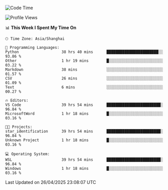 <!--START_SECTION:waka-->
![Code Time](http://img.shields.io/badge/Code%20Time-2%2C715%20hrs%2022%20mins-blue)

![Profile Views](http://img.shields.io/badge/Profile%20Views-0-blue)

📊 **This Week I Spent My Time On** 

```text
🕑︎ Time Zone: Asia/Shanghai

💬 Programming Languages: 
Python                   38 hrs 40 mins      ███████████████████████░░   93.86 % 
Other                    1 hr 19 mins        █░░░░░░░░░░░░░░░░░░░░░░░░   03.22 % 
Markdown                 38 mins             ░░░░░░░░░░░░░░░░░░░░░░░░░   01.57 % 
CSV                      26 mins             ░░░░░░░░░░░░░░░░░░░░░░░░░   01.09 % 
Text                     6 mins              ░░░░░░░░░░░░░░░░░░░░░░░░░   00.27 % 

🔥 Editors: 
VS Code                  39 hrs 54 mins      ████████████████████████░   96.84 % 
MicrosoftWord            1 hr 18 mins        █░░░░░░░░░░░░░░░░░░░░░░░░   03.16 % 

🐱‍💻 Projects: 
star_identification      39 hrs 54 mins      ████████████████████████░   96.84 % 
Unknown Project          1 hr 18 mins        █░░░░░░░░░░░░░░░░░░░░░░░░   03.16 % 

💻 Operating System: 
WSL                      39 hrs 54 mins      ████████████████████████░   96.84 % 
Windows                  1 hr 18 mins        █░░░░░░░░░░░░░░░░░░░░░░░░   03.16 % 
```


 Last Updated on 26/04/2025 23:08:07 UTC
<!--END_SECTION:waka-->